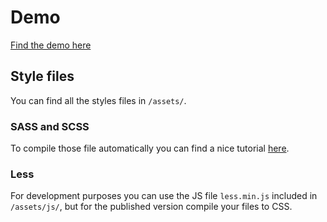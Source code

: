 # Demo

[Find the demo here](https://www.julien-sebag.fr/templates/portfolio-2017-demo/)

## Style files

You can find all the styles files in `/assets/`.

### SASS and SCSS

To compile those file automatically you can find a nice tutorial [here](https://www.taniarascia.com/getting-started-with-grunt-and-sass/).

### Less

For development purposes you can use the JS file `less.min.js` included in `/assets/js/`, but for the published version compile your files to CSS.